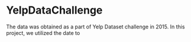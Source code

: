 # YelpDataChallenge

The data was obtained as a part of Yelp Dataset challenge in 2015.
In this project, we utilized the date to 
